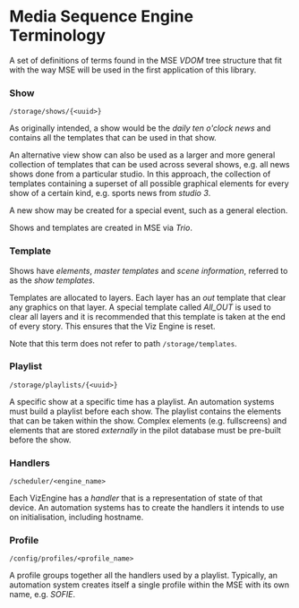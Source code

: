 # Media Sequence Engine Terminology

A set of definitions of terms found in the MSE _VDOM_ tree structure that fit with the way MSE will be used in the first application of this library.

### Show

    /storage/shows/{<uuid>}

As originally intended, a show would be the _daily ten o'clock news_ and contains all the templates that can be used in that show.

An alternative view show can also be used as a larger and more general collection of templates that can be used across several shows, e.g. all news shows done from a particular studio. In this approach, the collection of templates containing a superset of all possible graphical elements for every show of a certain kind, e.g. sports news from _studio 3_.

A new show may be created for a special event, such as a general election.

Shows and templates are created in MSE via _Trio_.

### Template

Shows have _elements_, _master templates_ and _scene information_, referred to as the _show templates_.

Templates are allocated to layers. Each layer has an _out_ template that clear any graphics on that layer. A special template called _All_OUT_ is used to clear all layers and it is recommended that this template is taken at the end of every story. This ensures that the Viz Engine is reset.

Note that this term does not refer to path `/storage/templates`.

### Playlist

    /storage/playlists/{<uuid>}

A specific show at a specific time has a playlist. An automation systems must build a playlist before each show. The playlist contains the elements that can be taken within the show. Complex elements (e.g. fullscreens) and elements that are stored _externally_ in the pilot database must be pre-built before the show.

### Handlers

    /scheduler/<engine_name>

Each VizEngine has a _handler_ that is a representation of state of that device. An automation systems has to create the handlers it intends to use on initialisation, including hostname.

### Profile

    /config/profiles/<profile_name>

A profile groups together all the handlers used by a playlist. Typically, an automation system creates itself a single profile within the MSE with its own name, e.g. _SOFIE_. 
